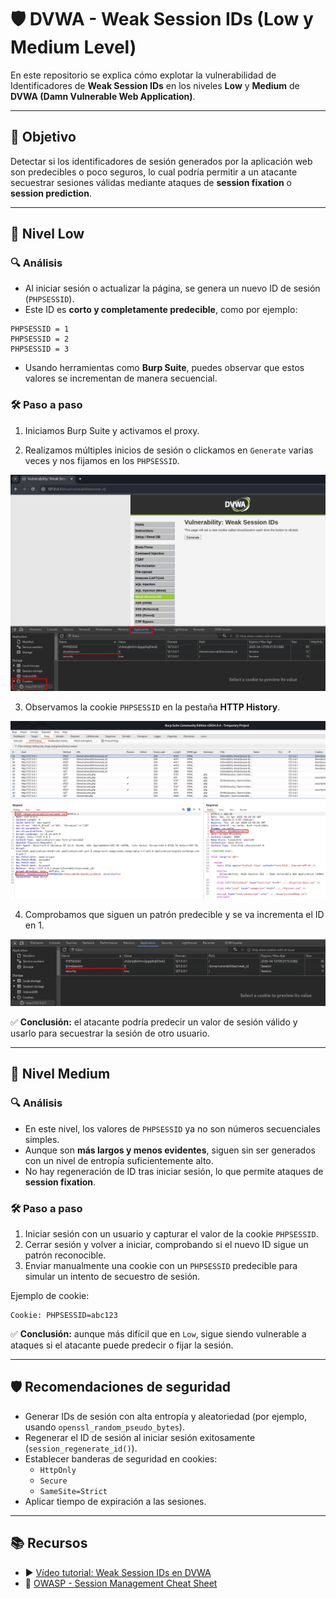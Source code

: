# 🛡️ DVWA - Weak Session IDs (Low y Medium Level)

En este repositorio se explica cómo explotar la vulnerabilidad de Identificadores de **Weak Session IDs** en los niveles **Low** y **Medium** de **DVWA (Damn Vulnerable Web Application)**.

---

## 🎯 Objetivo

Detectar si los identificadores de sesión generados por la aplicación web son predecibles o poco seguros, lo cual podría permitir a un atacante secuestrar sesiones válidas mediante ataques de **session fixation** o **session prediction**.

---

## 🔧 Nivel Low

### 🔍 Análisis

- Al iniciar sesión o actualizar la página, se genera un nuevo ID de sesión (`PHPSESSID`).
- Este ID es **corto y completamente predecible**, como por ejemplo:

```
PHPSESSID = 1
PHPSESSID = 2
PHPSESSID = 3
```

- Usando herramientas como **Burp Suite**, puedes observar que estos valores se incrementan de manera secuencial.

### 🛠 Paso a paso

1. Iniciamos Burp Suite y activamos el proxy.
  
2. Realizamos múltiples inicios de sesión o clickamos en `Generate` varias veces y nos fijamos en los `PHPSESSID`.

![WSI_Low](assets/WSI_Low.png) 

3. Observamos la cookie `PHPSESSID` en la pestaña **HTTP History**.

![BurpSuite_Peticion](assets/WSI_BurpSuite.png) 

4. Comprobamos que siguen un patrón predecible y se va incrementa el ID en 1.

![WSI_Lowv2](assets/WSI_Lowv2.png) 


✅ **Conclusión:** el atacante podría predecir un valor de sesión válido y usarlo para secuestrar la sesión de otro usuario.

---

## 🔧 Nivel Medium

### 🔍 Análisis

- En este nivel, los valores de `PHPSESSID` ya no son números secuenciales simples.
- Aunque son **más largos y menos evidentes**, siguen sin ser generados con un nivel de entropía suficientemente alto.
- No hay regeneración de ID tras iniciar sesión, lo que permite ataques de **session fixation**.

### 🛠 Paso a paso

1. Iniciar sesión con un usuario y capturar el valor de la cookie `PHPSESSID`.
2. Cerrar sesión y volver a iniciar, comprobando si el nuevo ID sigue un patrón reconocible.
3. Enviar manualmente una cookie con un `PHPSESSID` predecible para simular un intento de secuestro de sesión.

Ejemplo de cookie:
```
Cookie: PHPSESSID=abc123
```

✅ **Conclusión:** aunque más difícil que en `Low`, sigue siendo vulnerable a ataques si el atacante puede predecir o fijar la sesión.

---

## 🛡️ Recomendaciones de seguridad

- Generar IDs de sesión con alta entropía y aleatoriedad (por ejemplo, usando `openssl_random_pseudo_bytes`).
- Regenerar el ID de sesión al iniciar sesión exitosamente (`session_regenerate_id()`).
- Establecer banderas de seguridad en cookies:
  - `HttpOnly`
  - `Secure`
  - `SameSite=Strict`
- Aplicar tiempo de expiración a las sesiones.

---

## 📚 Recursos

- ▶️ [Vídeo tutorial: Weak Session IDs en DVWA](https://www.youtube.com/watch?v=xzKEXAdlxPU&list=PLHUKi1UlEgOJLPSFZaFKMoexpM6qhOb4Q&index=10)
- 📖 [OWASP - Session Management Cheat Sheet](https://cheatsheetseries.owasp.org/cheatsheets/Session_Management_Cheat_Sheet.html)
